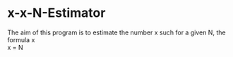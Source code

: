 # x-x-N-Estimator

The aim of this program is to estimate the number x such for a given N, the formula   x      
 x   =  N

